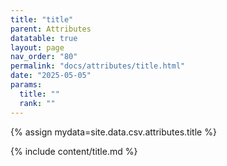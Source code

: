 ```yaml
---
title: "title"
parent: Attributes
datatable: true
layout: page
nav_order: "80"
permalink: "docs/attributes/title.html"
date: "2025-05-05"
params:
  title: ""
  rank: ""
---
```

{% assign mydata=site.data.csv.attributes.title %} 

{% include content/title.md %}
